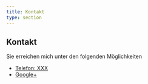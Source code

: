 ```yaml
---
title: Kontakt
type: section
---
```

<h2>Kontakt</h2>
<p>Sie erreichen mich unter den folgenden Möglichkeiten</p>
<ul class="list-inline banner-social-buttons">
	<li>
		<a href="tel:+4912341234123" class="btn btn-default btn-lg"><span class="network-name">Telefon: XXX</span></a>
	</li>
	<li>
		<a href="https://plus.google.com/" class="btn btn-default btn-lg"><i class="fa fa-google-plus fa-fw"></i> <span class="network-name">Google+</span></a>
	</li>
</ul>
